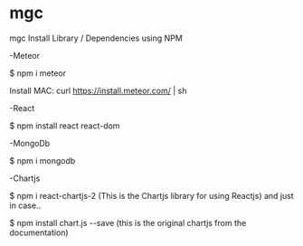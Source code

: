 # mgc

mgc
Install Library / Dependencies using NPM

-Meteor

$ npm i meteor

Install MAC: 
curl https://install.meteor.com/ | sh

-React

$ npm install react react-dom

-MongoDb

$ npm i mongodb

-Chartjs

$ npm i react-chartjs-2 (This is the Chartjs library for using Reactjs) and just in case..

$ npm install chart.js --save (this is the original chartjs from the documentation)
